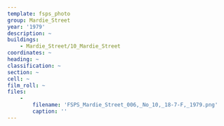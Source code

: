 ```yaml
---
template: fsps_photo
group: Mardie_Street
year: '1979'
description: ~
buildings:
    - Mardie_Street/10_Mardie_Street
coordinates: ~
heading: ~
classification: ~
section: ~
cell: ~
film_roll: ~
files:
    -
        filename: 'FSPS_Mardie_Street_006,_No_10,_18-7-F,_1979.png'
        caption: ''
---
```

